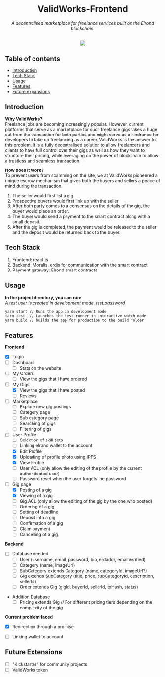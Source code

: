 <h1 align="center">ValidWorks-Frontend</h1>
<h6 align="center"><i>A decentralised marketplace for freelance services built on the Elrond blockchain.</i></h6>

<p align="center">
 <img src="https://img.shields.io/badge/last%20updated-May%202021-3d62d1">
</p>

## Table of contents

* [Introduction](#introduction)
* [Tech Stack](#tech-stack)
* [Usage](#usage)
* [Features](#features)
* [Future expansions](#future-expansions)

## Introduction
<b>Why ValidWorks?</b><br>
Freelance jobs are becoming increasingly popular. However, current platforms that serve as a marketplace for such freelance gigs takes a huge cut from the transaction for both parties and might serve as a hindrance for developers to take up freelancing as a career. ValidWorks is the answer to this problem. It is a fully decentralised solution to allow freelancers and clients to have full control over their gigs as well as how they want to structure their pricing, while leveraging on the power of blockchain to allow a trustless and seamless transaction.

<b>How does it work?</b><br>
To prevent users from scamming on the site, we at ValidWorks pioneered a unique escrow mechanism that gives both the buyers and sellers a peace of mind during the transaction.<br>
1. The seller would first list a gig
2. Prospective buyers would first link up with the seller
3. After both party comes to a consensus on the details of the gig, the buyer would place an order.
4. The buyer would send a payment to the smart contract along with a small deposit.
5. After the gig is completed, the payment would be released to the seller and the deposit would be returned back to the buyer.


## Tech Stack
1. Frontend: react.js
2. Backend: Moralis, erdjs for communication with the smart contract
3. Payment gateway: Elrond smart contracts

## Usage
<b>In the project directory, you can run:</b>
<br><i>A test user is created in development mode. test:password</i>
```commandline
yarn start // Runs the app in development mode
tarn test  // Launches the test runner in interactive watch mode
yarn build // builds the app for production to the build folder
```

## Features
<b>Frontend</b>
- [x] Login
- [ ] Dashboard
  - [ ] Stats on the website
- [ ] My Orders
  - [ ] View the gigs that I have ordered
- [ ] My Gigs
  - [x] View the gigs that I have posted 
  - [ ] Reviews
- [ ] Marketplace
  - [ ] Explore new gig postings
  - [ ] Category page
  - [ ] Sub category page
  - [ ] Searching of gigs
  - [ ] Filtering of gigs
- [ ] User Profile
  - [ ] Selection of skill sets
  - [ ] Linking elrond wallet to the account
  - [x] Edit Profile
  - [x] Uploading of profile photo using IPFS
  - [x] View Profile
  - [ ] User ACL (only allow the editing of the profile by the current authenticated user)
  - [ ] Password reset when the user forgets the password
- [ ] Gig page
  - [X] Posting of a gig
  - [x] Viewing of a gig
  - [ ] Gig ACL (only allow the editing of the gig by the one who posted)
  - [ ] Ordering of a gig
  - [ ] Setting of deadline
  - [ ] Deposit into a gig
  - [ ] Confirmation of a gig
  - [ ] Claim payment
  - [ ] Cancelling of a gig

<b>Backend</b>
- [ ] Database needed
  - [ ] User (username, email, password, bio, erdaddr, emailVerified)
  - [ ] Category (name, imageUrl)
  - [ ] SubCategory extends Category (name, categoryId, imageUrl?)
  - [ ] Gig extends SubCategory (title, price, subCategoryId, description, sellerId)
  - [ ] Order extends Gig (gigId, buyerId, sellerId, txHash, status)

- Addition Database
  - [ ] Pricing extends Gig // For different pricing tiers depending on the complexity of the gig

<b>Current problem faced</b>
- [x] Redirection through a promise
- [ ] Linking wallet to account


## Future Extensions
- [ ] "Kickstarter" for community projects
- [ ] ValidWorks token